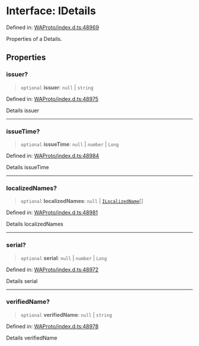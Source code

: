 # Interface: IDetails

Defined in: [WAProto/index.d.ts:48969](https://github.com/Fokusdotid/Baileys/blob/4cdf75fe48f9b13e8084d341633612ce49e934bd/WAProto/index.d.ts#L48969)

Properties of a Details.

## Properties

### issuer?

> `optional` **issuer**: `null` \| `string`

Defined in: [WAProto/index.d.ts:48975](https://github.com/Fokusdotid/Baileys/blob/4cdf75fe48f9b13e8084d341633612ce49e934bd/WAProto/index.d.ts#L48975)

Details issuer

***

### issueTime?

> `optional` **issueTime**: `null` \| `number` \| `Long`

Defined in: [WAProto/index.d.ts:48984](https://github.com/Fokusdotid/Baileys/blob/4cdf75fe48f9b13e8084d341633612ce49e934bd/WAProto/index.d.ts#L48984)

Details issueTime

***

### localizedNames?

> `optional` **localizedNames**: `null` \| [`ILocalizedName`](../../../interfaces/ILocalizedName.md)[]

Defined in: [WAProto/index.d.ts:48981](https://github.com/Fokusdotid/Baileys/blob/4cdf75fe48f9b13e8084d341633612ce49e934bd/WAProto/index.d.ts#L48981)

Details localizedNames

***

### serial?

> `optional` **serial**: `null` \| `number` \| `Long`

Defined in: [WAProto/index.d.ts:48972](https://github.com/Fokusdotid/Baileys/blob/4cdf75fe48f9b13e8084d341633612ce49e934bd/WAProto/index.d.ts#L48972)

Details serial

***

### verifiedName?

> `optional` **verifiedName**: `null` \| `string`

Defined in: [WAProto/index.d.ts:48978](https://github.com/Fokusdotid/Baileys/blob/4cdf75fe48f9b13e8084d341633612ce49e934bd/WAProto/index.d.ts#L48978)

Details verifiedName
